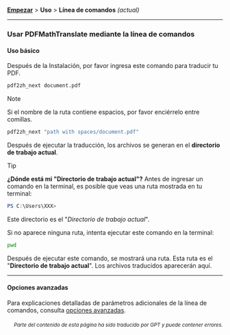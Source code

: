 [**Empezar**](./getting-started.md) > **Uso** > **Línea de comandos** _(actual)_

---

### Usar PDFMathTranslate mediante la línea de comandos

#### Uso básico

Después de la Instalación, por favor ingresa este comando para traducir tu PDF.

```bash
pdf2zh_next document.pdf
```

> [!NOTE]
> 
> Si el nombre de la ruta contiene espacios, por favor enciérrelo entre comillas.
> 
> ```bash
> pdf2zh_next "path with spaces/document.pdf"
> ```

Después de ejecutar la traducción, los archivos se generan en el **directorio de trabajo actual**.

> [!TIP]
> **¿Dónde está mi "Directorio de trabajo actual"?**
> Antes de ingresar un comando en la terminal, es posible que veas una ruta mostrada en tu terminal:
> 
> ```powershell
> PS C:\Users\XXX>
> ```
> 
> Este directorio es el "*Directorio de trabajo actual*".
> 
> Si no aparece ninguna ruta, intenta ejecutar este comando en la terminal:
> 
> ```bash
> pwd
> ```
> 
> Después de ejecutar este comando, se mostrará una ruta. Esta ruta es el "**Directorio de trabajo actual**". Los archivos traducidos aparecerán aquí.

---

#### Opciones avanzadas

Para explicaciones detalladas de parámetros adicionales de la línea de comandos, consulta [opciones avanzadas](./../advanced/advanced.md).

<div align="right"> 
<h6><small>Parte del contenido de esta página ha sido traducido por GPT y puede contener errores.</small></h6>